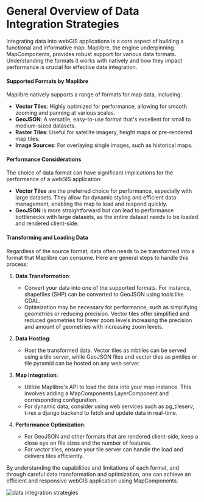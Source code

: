 # General Overview of Data Integration Strategies

Integrating data into webGIS applications is a core aspect of building a functional and informative map. Maplibre, the engine underpinning MapComponents, provides robust support for various data formats. Understanding the formats it works with natively and how they impact performance is crucial for effective data integration.

#### Supported Formats by Maplibre

Maplibre natively supports a range of formats for map data, including:

- **Vector Tiles**: Highly optimized for performance, allowing for smooth zooming and panning at various scales.
- **GeoJSON**: A versatile, easy-to-use format that's excellent for small to medium-sized datasets.
- **Raster Tiles**: Useful for satellite imagery, height maps or pre-rendered map tiles.
- **Image Sources**: For overlaying single images, such as historical maps.

#### Performance Considerations

The choice of data format can have significant implications for the performance of a webGIS application:

- **Vector Tiles** are the preferred choice for performance, especially with large datasets. They allow for dynamic styling and efficient data management, enabling the map to load and respond quickly.
- **GeoJSON** is more straightforward but can lead to performance bottlenecks with large datasets, as the entire dataset needs to be loaded and rendered client-side.

#### Transforming and Loading Data

Regardless of the source format, data often needs to be transformed into a format that Maplibre can consume. Here are general steps to handle this process:

1. **Data Transformation**:

   - Convert your data into one of the supported formats. For instance, shapefiles (SHP) can be converted to GeoJSON using tools like GDAL.
   - Optimization may be necessary for performance, such as simplifying geometries or reducing precision. Vector tiles offer simplified and reduced geometries for lower zoom levels increasing the precision and amount of geometries with increasing zoom levels.

2. **Data Hosting**:

   - Host the transformed data. Vector tiles as mbtiles can be served using a tile server, while GeoJSON files and vector tiles as pmtiles or tile pyramid can be hosted on any web server.

3. **Map Integration**:

   - Utilize Maplibre's API to load the data into your map instance. This involves adding a MapComponents LayerComponent and corresponding configuration.
   - For dynamic data, consider using web services such as pg_tileserv, t-rex a django backend to fetch and update data in real-time.

4. **Performance Optimization**:
   - For GeoJSON and other formats that are rendered client-side, keep a close eye on file sizes and the number of features.
   - For vector tiles, ensure your tile server can handle the load and delivers tiles efficiently.

By understanding the capabilities and limitations of each format, and through careful data transformation and optimization, one can achieve an efficient and responsive webGIS application using MapComponents.

![data integration strategies](/img/data_integration.png)
